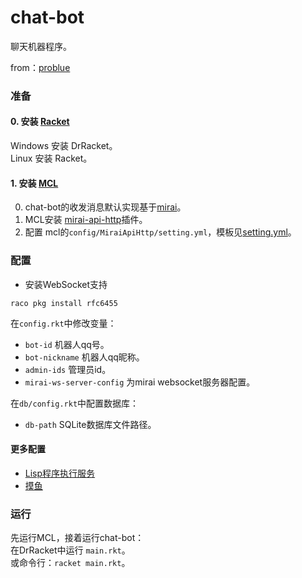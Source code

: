 # chat-bot
聊天机器程序。

from：[problue](https://gitee.com/hulang1024/chat-bot)

### 准备
#### 0. 安装 [Racket](https://www.racket-lang.org/)
Windows 安装 DrRacket。   
Linux 安装 Racket。

#### 1. 安装 [MCL](https://docs.mirai.mamoe.net/mcl/)
0. chat-bot的收发消息默认实现基于[mirai](https://docs.mirai.mamoe.net/)。
1. MCL安装 [mirai-api-http](https://docs.mirai.mamoe.net/mirai-api-http/)插件。
2. 配置 mcl的`config/MiraiApiHttp/setting.yml`，模板见[setting.yml](_mcl/config/net.mamoe.mirai-api-http/settings.yml)。


### 配置
- 安装WebSocket支持

`raco pkg install rfc6455`

在`config.rkt`中修改变量：
- `bot-id` 机器人qq号。 
- `bot-nickname` 机器人qq昵称。
- `admin-ids` 管理员id。 
- `mirai-ws-server-config` 为mirai websocket服务器配置。

在`db/config.rkt`中配置数据库：
- `db-path` SQLite数据库文件路径。
#### 更多配置
- [Lisp程序执行服务](eval-service/lisp/config.rkt)
- [摸鱼](func-lib/tools/moyu/config.rkt)

### 运行

先运行MCL，接着运行chat-bot：  
在DrRacket中运行 `main.rkt`。  
或命令行：`racket main.rkt`。
